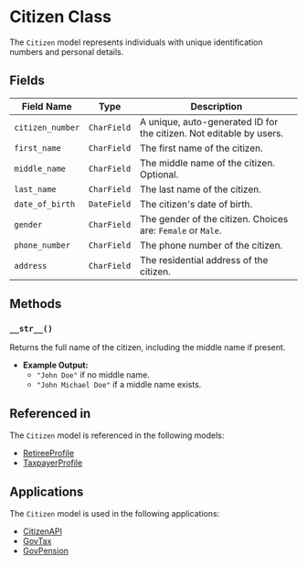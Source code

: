 # Citizen Class

The `Citizen` model represents individuals with unique identification numbers and personal details.

## Fields

| Field Name     | Type          | Description                                                                 |
|----------------|---------------|-----------------------------------------------------------------------------|
| `citizen_number` | `CharField`  | A unique, auto-generated ID for the citizen. Not editable by users.         |
| `first_name`     | `CharField`  | The first name of the citizen.                                              |
| `middle_name`    | `CharField`  | The middle name of the citizen. Optional.                                   |
| `last_name`      | `CharField`  | The last name of the citizen.                                               |
| `date_of_birth`  | `DateField`  | The citizen's date of birth.                                                |
| `gender`         | `CharField`  | The gender of the citizen. Choices are: `Female` or `Male`.                |
| `phone_number`   | `CharField`  | The phone number of the citizen.                                            |
| `address`        | `CharField`  | The residential address of the citizen.                                     |

## Methods

### `__str__()`

Returns the full name of the citizen, including the middle name if present.

- **Example Output:**
  - `"John Doe"` if no middle name.
  - `"John Michael Doe"` if a middle name exists.

## Referenced in

The `Citizen` model is referenced in the following models:

- [RetireeProfile](retiree_profile.md)
- [TaxpayerProfile](taxpayer_profile.md)

## Applications

The `Citizen` model is used in the following applications:

- <a href="http://localhost:8030" target="_blank">CitizenAPI</a>
- <a href="http://localhost:8010" target="_blank">GovTax</a>
- <a href="http://localhost:8020" target="_blank">GovPension</a>